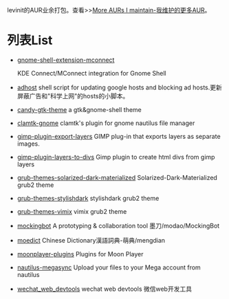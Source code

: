 levinit的AUR业余打包。查看>>[More AURs I maintain-我维护的更多AUR](https://aur.archlinux.org/packages/?SeB=m&K=levinit)。



# 列表List

- [gnome-shell-extension-mconnect](https://aur.archlinux.org/packages/gnome-shell-extension-mconnect/)

  KDE Connect/MConnect integration for Gnome Shell

- [adhost](https://github.com/levinit/adhosts)  shell script for updating google hosts and blocking ad hosts.更新屏蔽广告和"科学上网"的hosts的小脚本。

- [candy-gtk-theme](https://github.com/levinit/candy-gtk-theme)  a gtk&gnome-shell theme

- [clamtk-gnome](https://github.com/dave-theunsub/clamtk-gnome)  clamtk's plugin for gnome nautilus file manager

- [gimp-plugin-export-layers](https://github.com/khalim19/gimp-plugin-export-layers)  GIMP plug-in that exports layers as separate images.

- [gimp-plugin-layers-to-divs](https://github.com/MrHeadwar/Layerstodivs) Gimp plugin to create html divs from gimp layers

- [grub-themes-solarized-dark-materialized](https://www.gnome-look.org/p/1180510/) Solarized-Dark-Materialized grub2 theme

- [grub-themes-stylishdark](https://github.com/vinceliuice/grub2-themes)  stylishdark grub2 theme

- [grub-themes-vimix](https://github.com/vinceliuice/grub2-themes)  vimix grub2 theme

- [mockingbot](https://mockingbot.com/downloads)  A prototyping & collaboration tool 墨刀/modao/MockingBot

- [moedict](https://racklin.github.io/moedict-desktop/download.html)  Chinese Dictionary漢語詞典-萌典/mengdian

- [moonplayer-plugins](https://github.com/coslyk/moonplayer-plugins)  Plugins for Moon Player

- [nautilus-megasync](https://mega.co.nz/#sync)  Upload your files to your Mega account from nautilus

- [wechat_web_devtools](https://github.com/cytle/wechat_web_devtools)  wechat web devtools 微信web开发工具